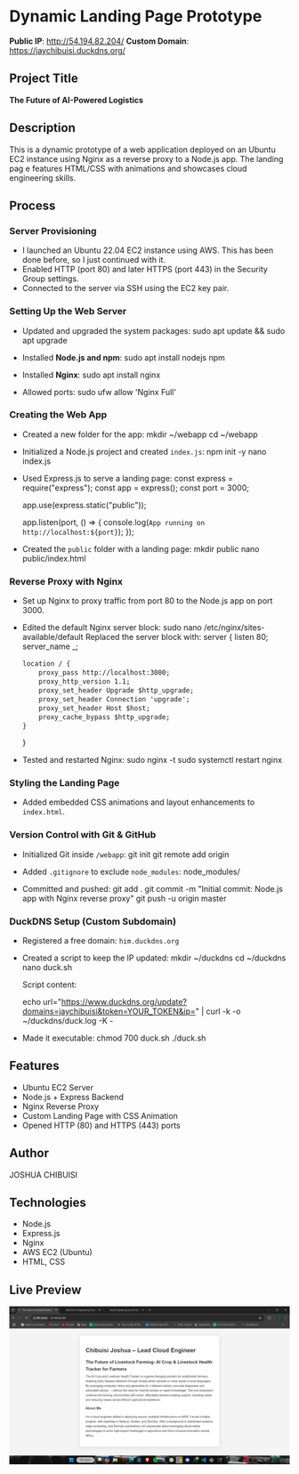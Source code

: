 # Dynamic Landing Page Prototype

 **Public IP**: http://54.194.82.204/
 **Custom Domain**: https://jaychibuisi.duckdns.org/

## Project Title
**The Future of AI-Powered Logistics**

## Description
This is a dynamic prototype of a web application deployed on an Ubuntu EC2 instance using Nginx as a reverse proxy to a Node.js app. The landing pag
e features HTML/CSS with animations and showcases cloud engineering skills.


## Process

### Server Provisioning
* I launched an Ubuntu 22.04 EC2 instance using AWS. This has been done before, so I just continued with it.
* Enabled HTTP (port 80) and later HTTPS (port 443) in the Security Group settings.
* Connected to the server via SSH using the EC2 key pair.

### Setting Up the Web Server

* Updated and upgraded the system packages:
  sudo apt update && sudo apt upgrade
 
* Installed **Node.js and npm**:
  sudo apt install nodejs npm

* Installed **Nginx**:
  sudo apt install nginx
  
* Allowed ports:
  sudo ufw allow 'Nginx Full'

### Creating the Web App

* Created a new folder for the app:
  mkdir ~/webapp
  cd ~/webapp

* Initialized a Node.js project and created `index.js`:
  npm init -y
  nano index.js

* Used Express.js to serve a landing page:
  const express = require("express");
  const app = express();
  const port = 3000;

  app.use(express.static("public"));

  app.listen(port, () => {
    console.log(`App running on http://localhost:${port}`);
  });

* Created the `public` folder with a landing page:
  mkdir public
  nano public/index.html

### Reverse Proxy with Nginx

* Set up Nginx to proxy traffic from port 80 to the Node.js app on port 3000.
* Edited the default Nginx server block:
  sudo nano /etc/nginx/sites-available/default
  Replaced the server block with:
  server {
      listen 80;
      server_name _;

      location / {
          proxy_pass http://localhost:3000;
          proxy_http_version 1.1;
          proxy_set_header Upgrade $http_upgrade;
          proxy_set_header Connection 'upgrade';
          proxy_set_header Host $host;
          proxy_cache_bypass $http_upgrade;
      }
  }

* Tested and restarted Nginx:
  sudo nginx -t
  sudo systemctl restart nginx

### Styling the Landing Page

* Added embedded CSS animations and layout enhancements to `index.html`.

### Version Control with Git & GitHub

* Initialized Git inside `/webapp`:
  git init
  git remote add origin

* Added `.gitignore` to exclude `node_modules`:
  node_modules/

* Committed and pushed:
  git add .
  git commit -m "Initial commit: Node.js app with Nginx reverse proxy"
  git push -u origin master

### DuckDNS Setup (Custom Subdomain)

* Registered a free domain: `him.duckdns.org`

* Created a script to keep the IP updated:
  mkdir ~/duckdns
  cd ~/duckdns
  nano duck.sh

  Script content:

  echo url="https://www.duckdns.org/update?domains=jaychibuisi&token=YOUR_TOKEN&ip=" | curl -k -o ~/duckdns/duck.log -K -

* Made it executable:
  chmod 700 duck.sh
  ./duck.sh


## Features
- Ubuntu EC2 Server
- Node.js + Express Backend
- Nginx Reverse Proxy
- Custom Landing Page with CSS Animation
- Opened HTTP (80) and HTTPS (443) ports

## Author
JOSHUA CHIBUISI

## Technologies
- Node.js
- Express.js
- Nginx
- AWS EC2 (Ubuntu)
- HTML, CSS

## Live Preview

![Landing Page Screenshot](<Screenshot (60).png>)
